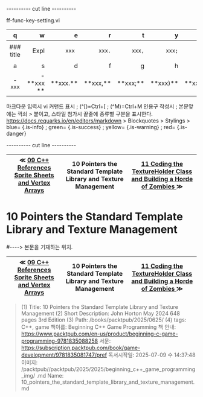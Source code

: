 
---------- cut line ----------

ff-func-key-setting.vi

| q     | w     | e     | r     | t     | y     | u     | i     | o     | p     |
:------:|------:|------:|------:|------:|------:|------:|------:|------:|------:|
|### title | ``` ``` Expl| `xxx `|`xxx.`|`xxx,`|`xxx;`|`xxx)`|`xxx:`|`xxx}`| 없 음 |
| a     | s     | d     | f     | g     | h     | j     | k     | l     |
|- `xxx`|- \*\*xxx \*\*| \*\*xxx.\*\*| \*\*xxx,\*\*| \*\*xxx;\*\*| \*\*xxx)\*\*| \*\*xxx:\*\*| \*\*xxx}\*\*|

마크다운 입력시 vi 커맨드 표시 ; (^[)=Ctrl+[ ; (^M)=Ctrl+M
인용구 작성시 ; 본문앞에는 꺽쇠 > 붙이고, 스타일 첨가시 끝줄에 종류별 구분을 표시한다.
https://docs.requarks.io/en/editors/markdown > Blockquotes > Stylings >
blue= {.is-info} ; green= {.is-success} ; yellow= {.is-warning} ; red= {.is-danger}

---------- cut line ----------

| ≪ [ 09 C++ References Sprite Sheets and Vertex Arrays ](/books/packtpub/2025/0625_beginning_c++_game_programming/09) | 10 Pointers the Standard Template Library and Texture Management | [ 11 Coding the TextureHolder Class and Building a Horde of Zombies ](/books/packtpub/2025/0625_beginning_c++_game_programming/11) ≫ |
|:----:|:----:|:----:|

# 10 Pointers the Standard Template Library and Texture Management
#----> 본문을 기재하는 위치.



| ≪ [ 09 C++ References Sprite Sheets and Vertex Arrays ](/books/packtpub/2025/0625_beginning_c++_game_programming/09) | 10 Pointers the Standard Template Library and Texture Management | [ 11 Coding the TextureHolder Class and Building a Horde of Zombies ](/books/packtpub/2025/0625_beginning_c++_game_programming/11) ≫ |
|:----:|:----:|:----:|

> (1) Title: 10 Pointers the Standard Template Library and Texture Management
> (2) Short Description: John Horton May 2024 648 pages 3rd Edition
> (3) Path: /books/packtpub/2025/0625/
> (4) tags: C++, game
> 책이름: Beginning C++ Game Programming
> 책 안내: https://www.packtpub.com/en-us/product/beginning-c-game-programming-9781835088258
> 서문: https://subscription.packtpub.com/book/game-development/9781835081747/pref
> 독서시작일: 2025-07-09 수 14:37:48
> 이미지: /packtpub//packtpub/2025/2025/beginning_c++_game_programming_img/
> .md Name: 10_pointers_the_standard_template_library_and_texture_management.md

